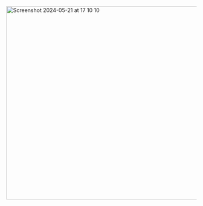 <img width="512" alt="Screenshot 2024-05-21 at 17 10 10" src="https://github.com/elyor04/youtube-downloader/assets/91869056/86522f4d-a958-4837-8d3e-d98dd5c2b691">
